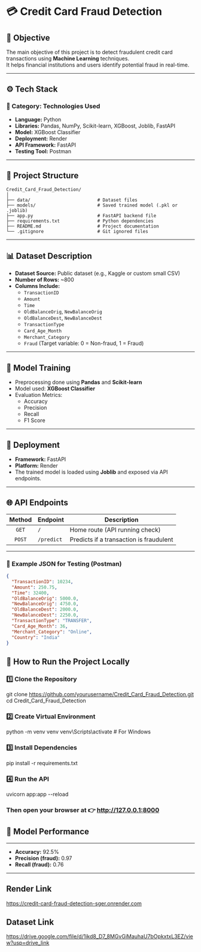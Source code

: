# 💳 Credit Card Fraud Detection

## 🧠 Objective
The main objective of this project is to detect fraudulent credit card transactions using **Machine Learning** techniques.  
It helps financial institutions and users identify potential fraud in real-time.

---

## ⚙️ Tech Stack

### 🧩 Category: Technologies Used
- **Language:** Python  
- **Libraries:** Pandas, NumPy, Scikit-learn, XGBoost, Joblib, FastAPI  
- **Model:** XGBoost Classifier  
- **Deployment:** Render  
- **API Framework:** FastAPI  
- **Testing Tool:** Postman  

---

## 📂 Project Structure

```
Credit_Card_Fraud_Detection/
│
├── data/                         # Dataset files
├── models/                       # Saved trained model (.pkl or .joblib)
├── app.py                        # FastAPI backend file
├── requirements.txt              # Python dependencies
├── README.md                     # Project documentation
└── .gitignore                    # Git ignored files
```

---

## 📊 Dataset Description

- **Dataset Source:** Public dataset (e.g., Kaggle or custom small CSV)  
- **Number of Rows:** ~800  
- **Columns Include:**  
  - `TransactionID`  
  - `Amount`  
  - `Time`  
  - `OldBalanceOrig`, `NewBalanceOrig`  
  - `OldBalanceDest`, `NewBalanceDest`  
  - `TransactionType`  
  - `Card_Age_Month`  
  - `Merchant_Category`  
  - `Fraud` (Target variable: 0 = Non-fraud, 1 = Fraud)

---

## 🧮 Model Training

- Preprocessing done using **Pandas** and **Scikit-learn**
- Model used: **XGBoost Classifier**
- Evaluation Metrics:
  - Accuracy
  - Precision
  - Recall
  - F1 Score

---

## 🚀 Deployment

- **Framework:** FastAPI  
- **Platform:** Render  
- The trained model is loaded using **Joblib** and exposed via API endpoints.

---

## 🌐 API Endpoints

| Method | Endpoint | Description |
|:------:|-----------|-------------|
| `GET` | `/` | Home route (API running check) |
| `POST` | `/predict` | Predicts if a transaction is fraudulent |

---

### 🧾 Example JSON for Testing (Postman)

```json
{
  "TransactionID": 10234,
  "Amount": 250.75,
  "Time": 32400,
  "OldBalanceOrig": 5000.0,
  "NewBalanceOrig": 4750.0,
  "OldBalanceDest": 2000.0,
  "NewBalanceDest": 2250.0,
  "TransactionType": "TRANSFER",
  "Card_Age_Month": 36,
  "Merchant_Category": "Online",
  "Country": "India"
}
```

## 🧰 How to Run the Project Locally
### 1️⃣ Clone the Repository
git clone https://github.com/yourusername/Credit_Card_Fraud_Detection.git
cd Credit_Card_Fraud_Detection

### 2️⃣ Create Virtual Environment
python -m venv venv
venv\Scripts\activate     # For Windows

### 3️⃣ Install Dependencies
pip install -r requirements.txt

### 4️⃣ Run the API
uvicorn app:app --reload


### Then open your browser at 👉 http://127.0.0.1:8000

## 🧠 Model Performance
---
- **Accuracy:** 92.5%  
- **Precision (fraud):** 0.97  
- **Recall (fraud):** 0.76  

---

## Render Link
https://credit-card-fraud-detection-sger.onrender.com

## Dataset Link
https://drive.google.com/file/d/1ikd8_D7_8MGvGiMauhaU7bOpkxtxL3EZ/view?usp=drive_link

